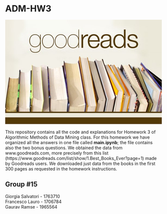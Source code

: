 # ADM-HW3
<p align="center">
  <img src=goodreads.jpg/>
 </p>
This repository contains all the code and explanations for Homework 3 of Algorithmic Methods of Data Mining class. For this homework we have organized all the answers in one file called <b> main.ipynb</b>; the file contains also the two bonus questions. 
We obtained the data from www.goodreads.com, more precisely from this list (https://www.goodreads.com/list/show/1.Best_Books_Ever?page=1) made by Goodreads users. We downloaded just data from the books in the first 300 pages as requested in the homework instructions. <br>

## Group #15    
Giorgia Salvatori - 1763710  
Francesco Lauro - 1706784  
Gaurav Ramse - 1965564
